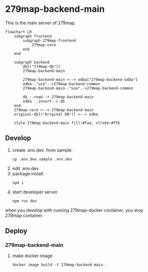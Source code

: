 # 279map-backend-main
This is the main server of 279map.

```mermaid
flowchart LR
	subgraph frontend
		subgraph 279map-frontend
			279map-core
		end
	end

	subgraph backend
		db[("279map-db")]
		279map-backend-main

		279map-backend-main <--> odba["279map-backend-odba"]
		odba-."use".->279map-backend-common
		279map-backend-main-."use".->279map-backend-common

		db -.read.-> 279map-backend-main
		odba -.insert.-> db
	end
	279map-core <--> 279map-backend-main
	original-db[("Original DB")] <--> odba

	style 279map-backend-main fill:#faa, stroke:#f55
```

## Develop
1. create .env.dev. from sample.
	```shell
	cp .env.dev.sample .env.dev
	```
2. edit .env.dev
3. package install
	```shell
	npm i
	```
4. start developer server.
	```shell
	npm run dev
	```
when you develop with running 279map-docker container, you stop 279map container.

## Deploy
### 279map-backend-main
1. make docker image
	```shell
	docker image build -t 279map-backend-main .
	```
